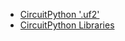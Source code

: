 * [CircuitPython '.uf2'](https://circuitpython.org/board/raspberry_pi_pico/)
* [CircuitPython Libraries](https://circuitpython.org/libraries)
